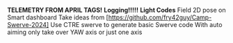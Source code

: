 **TELEMETRY FROM APRIL TAGS!**
**Logging!!!!!**
**Light Codes**
Field 2D pose on Smart dashboard
Take ideas from [https://github.com/fry42guy/Camp-Swerve-2024]
Use CTRE swerve to generate basic Swerve code
With auto aiming only take over YAW axis or just one axis